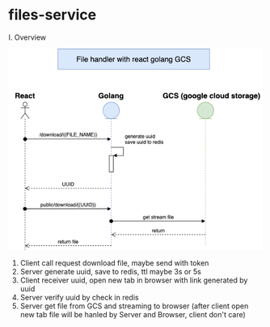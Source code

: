 # files-service
I. Overview

![alt text](https://github.com/hongminhcbg/files-service/blob/main/images/over.png?raw=true)

1. Client call request download file, maybe send with token
2. Server generate uuid, save to redis, ttl maybe 3s or 5s
3. Client receiver uuid, open new tab in browser with link generated by uuid
4. Server verify uuid by check in redis
5. Server get file from GCS and streaming to browser (after client open new tab file will be hanled by Server and Browser, client don't care)
